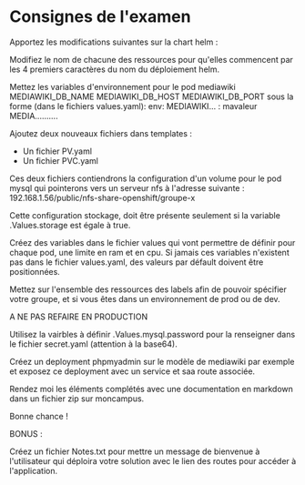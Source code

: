 # Consignes de l'examen 

Apportez les modifications suivantes sur la chart helm :

Modifiez le nom de chacune des ressources pour qu'elles commencent par les 4 premiers caractères du nom du déploiement helm. 

Mettez les variables d'environnement pour le pod mediawiki MEDIAWIKI_DB_NAME MEDIAWIKI_DB_HOST MEDIAWIKI_DB_PORT sous la forme (dans le fichiers values.yaml):
env:
  MEDIAWIKI... : mavaleur
  MEDIA..........

Ajoutez deux nouveaux fichiers dans templates : 

- Un fichier PV.yaml
- Un fichier PVC.yaml 

Ces deux fichiers contiendrons la configuration d'un volume pour le pod mysql qui pointerons vers un serveur nfs à l'adresse suivante : 192.168.1.56/public/nfs-share-openshift/groupe-x

Cette configuration stockage, doit être présente seulement si la variable .Values.storage est égale à true. 

Créez des variables dans le fichier values qui vont permettre de définir pour chaque pod, une limite en ram et en cpu. Si jamais ces variables n'existent pas dans le fichier values.yaml, des valeurs par défault doivent être positionnées. 

Mettez sur l'ensemble des ressources des labels afin de pouvoir spécifier votre groupe, et si vous êtes dans un environnement de prod ou de dev. 

A NE PAS REFAIRE EN PRODUCTION 

Utilisez la vairbles à définir .Values.mysql.password  pour la renseigner dans le fichier secret.yaml (attention à la base64). 

Créez un deployment phpmyadmin sur le modèle de mediawiki par exemple et exposez ce deployment avec un service et saa route associée. 

Rendez moi les éléments complétés avec une documentation en markdown dans un fichier zip sur moncampus. 

Bonne chance !

BONUS : 

Créez un fichier Notes.txt pour mettre un message de bienvenue à l'utilisateur qui déploira votre solution avec le lien des routes pour accéder à l'application. 


